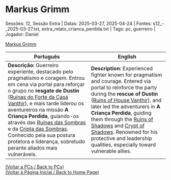 
# Markus Grimm

Sessões: 12, Sessão Extra | Datas: 2025-03-27, 2025-04-24 | Fontes: s12_-_2025-03-27.txt, extra_relato_crianca_perdida.txt | Tags: pc, guerreiro | Jogador: Daniel

[Markus Grimm](markus_grimm.png)

| Português | English |
|-----------|---------|
| **Descrição:** Guerreiro experiente, destacado pelo pragmatismo e coragem. Entrou em cena via portal para reforçar o grupo no **resgate de Dustin** ([Ruínas do Forte da Casa Vanthir](ruinas_do_forte_da_casa_vanthir.md)), e mais tarde liderou os aventureiros na missão **A Criança Perdida**, guiando-os através das [Ruínas das Sombras](ruinas_das_sombras.md) e da [Cripta das Sombras](cripta_das_sombras.md). Conhecido pela sua postura protetora e liderança, sobretudo perante aliados mais vulneráveis. | **Description:** Experienced fighter known for pragmatism and courage. Entered via portal to reinforce the party during the **rescue of Dustin** ([Ruins of House Vanthir](ruinas_do_forte_da_casa_vanthir.md)), and later led the adventurers in **A Criança Perdida**, guiding them through the [Ruins of Shadows](ruinas_das_sombras.md) and [Crypt of Shadows](cripta_das_sombras.md). Renowned for his protective and leadership qualities, especially toward vulnerable allies. |

[(Voltar a PCs / Back to PCs)](pcs.md)  
[(Voltar à Página Inicial / Back to Home Page)](home.md)




















